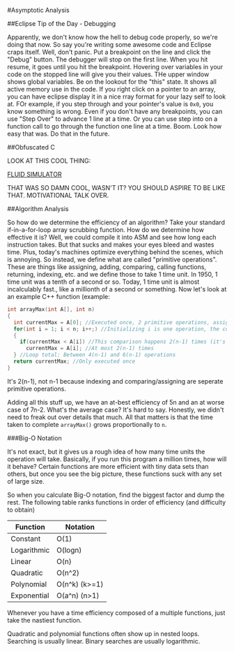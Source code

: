 #Asymptotic Analysis

##Eclipse Tip of the Day - Debugging

Apparently, we don't know how the hell to debug code properly, so we're doing that now. So say you're writing some awesome code and Eclipse craps itself. Well, don't panic. Put a breakpoint on the line and click the "Debug" button. The debugger will stop on the first line. When you hit resume, it goes until you hit the breakpoint. Hovering over variables in your code on the stopped line will give you their values. THe upper window shows global variables. Be on the lookout for the "this" state. It shows all active memory use in the code. If you right click on a pointer to an array, you can have eclipse display it in a nice rray format for your lazy self to look at. FOr example, if you step through and your pointer's value is `0x0`, you know something is wrong. Even if you don't have any breakpoints, you can use "Step Over" to advance 1 line at a time. Or you can use step into on a function call to go through the function one line at a time. Boom. Look how easy that was. Do that in the future.

##Obfuscated C

LOOK AT THIS COOL THING:

[FLUID SIMULATOR](youtube.com/watch?v=QMYfkOtYYlg)

THAT WAS SO DAMN COOL, WASN'T IT? YOU SHOULD ASPIRE TO BE LIKE THAT. MOTIVATIONAL TALK OVER.

##Algorithm Analysis

So how do we determine the efficiency of an algorithm? Take your standard if-in-a-for-loop array scrubbing function. How do we determine how effective it is? Well, we could compile it into ASM and see how long each instruction takes. But that sucks and makes your eyes bleed and wastes time. Plus, today's machines optimize everything behind the scenes, which is annoying. So instead, we define what are called "primitive operations". These are things like assigning, adding, comparing, calling functions, returning, indexing, etc. and we define those to take 1 time unit. In 1950, 1 time unit was a tenth of a second or so. Today, 1 time unit is almost incalculably fast., like a millionth of a second or something. Now let's look at an example C++ function (example:

```C++
int arrayMax(int A[], int n)
{
  int currentMax = A[0]; //Executed once, 2 primitive operations, assigning and indexing.
  for(int i = 1; i < n; i++;) //Initializing i is one operation, the comparison happens n times, the increment happens 2(n-1) times.
  {
    if(currentMax < A[i]) //This comparison happens 2(n-1) times (it's in the loop)
      currentMax = A[i]; //At most 2(n-1) times
  } //Loop total: Between 4(n-1) and 6(n-1) operations
  return currentMax; //Only executed once
}
```

It's 2(n-1), not n-1 because indexing and comparing/assigning are seperate primitive operations.

Adding all this stuff up, we have an at-best efficiency of 5n and an at worse case of 7n-2. What's the average case? It's hard to say. Honestly, we didn't need to freak out over details that much. All that matters is that the time taken to complete `arrayMax()` grows proportionally to `n`.

###Big-O Notation

It's not exact, but it gives us a rough idea of how many time units the operation will take. Basically, if you run this program a million times, how will it behave? Certain functions are more efficient with tiny data sets than others, but once you see the big picture, these functions suck with any set of large size.

So when you calculate Big-O notation, find the biggest factor and dump the rest. The following table ranks functions in order of efficiency (and difficulty to obtain)

Function | Notation
---------|---------
Constant | O(1)
Logarithmic | O(logn)
Linear | O(n)
Quadratic | O(n^2)
Polynomial | O(n^k) (k>=1)
Exponential | O(a^n) (n>1)

Whenever you have a time efficiency composed of a multiple functions, just take the nastiest function.

Quadratic and polynomial functions often show up in nested loops. Searching is usually linear. Binary searches are usually logarithmic.
